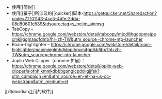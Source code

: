 - 使用[[简悦]]
- 使用[[蚕子]]所涉及的[[quicker]]脚本-https://getquicker.net/Sharedaction?code=72101143-4cc5-4dfe-2dda-08d80601d539&tdsourcetag=s_pctim_aiomsg
- TabCopy – https://chrome.google.com/webstore/detail/tabcopy/micdllihgoppmejpecmkilggmaagfdmb?hl=zh-TW&utm_source=chrome-ntp-launcher
- Roam-highlighter – https://chrome.google.com/webstore/detail/roam-highlighter/mcoimieglmhdjdoplhpcmifgplkbfibp?hl=zh-TW&utm_source=chrome-ntp-launcher
- Joplin Web Clipper（chrome 扩展）：https://chrome.google.com/webstore/detail/joplin-web-clipper/alofnhikmmkdbbbgpnglcpdollgjjfek?utm_campaign=en&utm_source=en-et-na-us-oc-webstrapp&utm_medium=et

[[和obsidian连用的软件]]